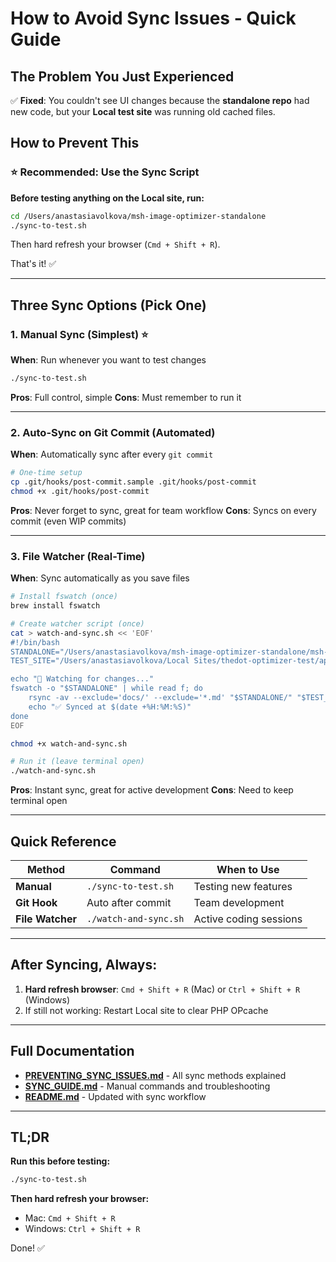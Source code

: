# How to Avoid Sync Issues - Quick Guide

## The Problem You Just Experienced

✅ **Fixed**: You couldn't see UI changes because the **standalone repo** had new code, but your **Local test site** was running old cached files.

## How to Prevent This

### ⭐ Recommended: Use the Sync Script

**Before testing anything on the Local site, run:**

```bash
cd /Users/anastasiavolkova/msh-image-optimizer-standalone
./sync-to-test.sh
```

Then hard refresh your browser (`Cmd + Shift + R`).

That's it! ✅

---

## Three Sync Options (Pick One)

### 1. Manual Sync (Simplest) ⭐
**When**: Run whenever you want to test changes

```bash
./sync-to-test.sh
```

**Pros**: Full control, simple
**Cons**: Must remember to run it

---

### 2. Auto-Sync on Git Commit (Automated)
**When**: Automatically sync after every `git commit`

```bash
# One-time setup
cp .git/hooks/post-commit.sample .git/hooks/post-commit
chmod +x .git/hooks/post-commit
```

**Pros**: Never forget to sync, great for team workflow
**Cons**: Syncs on every commit (even WIP commits)

---

### 3. File Watcher (Real-Time)
**When**: Sync automatically as you save files

```bash
# Install fswatch (once)
brew install fswatch

# Create watcher script (once)
cat > watch-and-sync.sh << 'EOF'
#!/bin/bash
STANDALONE="/Users/anastasiavolkova/msh-image-optimizer-standalone/msh-image-optimizer"
TEST_SITE="/Users/anastasiavolkova/Local Sites/thedot-optimizer-test/app/public/wp-content/plugins/msh-image-optimizer"

echo "👀 Watching for changes..."
fswatch -o "$STANDALONE" | while read f; do
    rsync -av --exclude='docs/' --exclude='*.md' "$STANDALONE/" "$TEST_SITE/"
    echo "✅ Synced at $(date +%H:%M:%S)"
done
EOF

chmod +x watch-and-sync.sh

# Run it (leave terminal open)
./watch-and-sync.sh
```

**Pros**: Instant sync, great for active development
**Cons**: Need to keep terminal open

---

## Quick Reference

| Method | Command | When to Use |
|--------|---------|-------------|
| **Manual** | `./sync-to-test.sh` | Testing new features |
| **Git Hook** | Auto after commit | Team development |
| **File Watcher** | `./watch-and-sync.sh` | Active coding sessions |

---

## After Syncing, Always:

1. **Hard refresh browser**: `Cmd + Shift + R` (Mac) or `Ctrl + Shift + R` (Windows)
2. If still not working: Restart Local site to clear PHP OPcache

---

## Full Documentation

- **[PREVENTING_SYNC_ISSUES.md](PREVENTING_SYNC_ISSUES.md)** - All sync methods explained
- **[SYNC_GUIDE.md](SYNC_GUIDE.md)** - Manual commands and troubleshooting
- **[README.md](README.md)** - Updated with sync workflow

---

## TL;DR

**Run this before testing:**
```bash
./sync-to-test.sh
```

**Then hard refresh your browser:**
- Mac: `Cmd + Shift + R`
- Windows: `Ctrl + Shift + R`

Done! ✅
